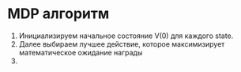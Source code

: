 # MDP алгоритм

1. Инициализируем начальное состояние V(0) для каждого state. 
2. Далее выбираем лучшее действие, которое максимизирует математическое ожидание награды
3. 
